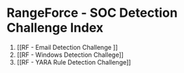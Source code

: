 #  RangeForce - SOC Detection Challenge Index

1. [[RF - Email Detection Challenge ]]
2. [[RF - Windows Detection Challege]]
3. [[RF - YARA Rule Detection Challenge]]


